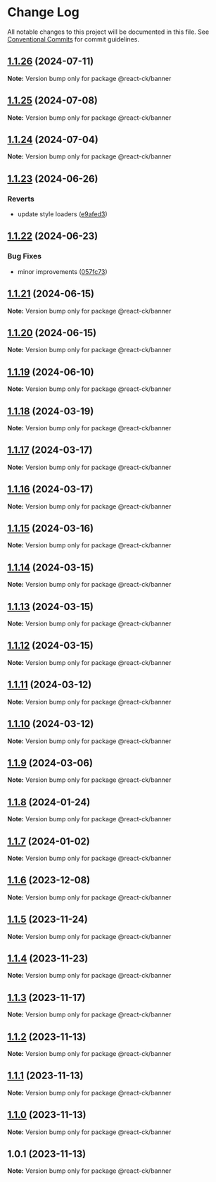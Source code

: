 # Change Log

All notable changes to this project will be documented in this file.
See [Conventional Commits](https://conventionalcommits.org) for commit guidelines.

## [1.1.26](https://github.com/abelflopes/react-ck/compare/@react-ck/banner@1.1.25...@react-ck/banner@1.1.26) (2024-07-11)

**Note:** Version bump only for package @react-ck/banner





## [1.1.25](https://github.com/abelflopes/react-ck/compare/@react-ck/banner@1.1.24...@react-ck/banner@1.1.25) (2024-07-08)

**Note:** Version bump only for package @react-ck/banner





## [1.1.24](https://github.com/abelflopes/react-ck/compare/@react-ck/banner@1.1.23...@react-ck/banner@1.1.24) (2024-07-04)

**Note:** Version bump only for package @react-ck/banner





## [1.1.23](https://github.com/abelflopes/react-ck/compare/@react-ck/banner@1.1.22...@react-ck/banner@1.1.23) (2024-06-26)


### Reverts

* update style loaders ([e9afed3](https://github.com/abelflopes/react-ck/commit/e9afed309e7893e95b4b02cceb7e9636670740b8))



## [1.1.22](https://github.com/abelflopes/react-ck/compare/@react-ck/banner@1.1.21...@react-ck/banner@1.1.22) (2024-06-23)


### Bug Fixes

* minor improvements ([057fc73](https://github.com/abelflopes/react-ck/commit/057fc73a40b858d25f8e3e60cea7d4ec9fe021ed))



## [1.1.21](https://github.com/abelflopes/react-ck/compare/@react-ck/banner@1.1.20...@react-ck/banner@1.1.21) (2024-06-15)

**Note:** Version bump only for package @react-ck/banner





## [1.1.20](https://github.com/abelflopes/react-ck/compare/@react-ck/banner@1.1.19...@react-ck/banner@1.1.20) (2024-06-15)

**Note:** Version bump only for package @react-ck/banner





## [1.1.19](https://github.com/abelflopes/react-ck/compare/@react-ck/banner@1.1.18...@react-ck/banner@1.1.19) (2024-06-10)

**Note:** Version bump only for package @react-ck/banner





## [1.1.18](https://github.com/abelflopes/react-ck/compare/@react-ck/banner@1.1.17...@react-ck/banner@1.1.18) (2024-03-19)

**Note:** Version bump only for package @react-ck/banner





## [1.1.17](https://github.com/abelflopes/react-ck/compare/@react-ck/banner@1.1.16...@react-ck/banner@1.1.17) (2024-03-17)

**Note:** Version bump only for package @react-ck/banner





## [1.1.16](https://github.com/abelflopes/react-ck/compare/@react-ck/banner@1.1.15...@react-ck/banner@1.1.16) (2024-03-17)

**Note:** Version bump only for package @react-ck/banner





## [1.1.15](https://github.com/abelflopes/react-ck/compare/@react-ck/banner@1.1.14...@react-ck/banner@1.1.15) (2024-03-16)

**Note:** Version bump only for package @react-ck/banner





## [1.1.14](https://github.com/abelflopes/react-ck/compare/@react-ck/banner@1.1.13...@react-ck/banner@1.1.14) (2024-03-15)

**Note:** Version bump only for package @react-ck/banner





## [1.1.13](https://github.com/abelflopes/react-ck/compare/@react-ck/banner@1.1.12...@react-ck/banner@1.1.13) (2024-03-15)

**Note:** Version bump only for package @react-ck/banner





## [1.1.12](https://github.com/abelflopes/react-ck/compare/@react-ck/banner@1.1.11...@react-ck/banner@1.1.12) (2024-03-15)

**Note:** Version bump only for package @react-ck/banner





## [1.1.11](https://github.com/abelflopes/react-ck/compare/@react-ck/banner@1.1.10...@react-ck/banner@1.1.11) (2024-03-12)

**Note:** Version bump only for package @react-ck/banner





## [1.1.10](https://github.com/abelflopes/react-ck/compare/@react-ck/banner@1.1.9...@react-ck/banner@1.1.10) (2024-03-12)

**Note:** Version bump only for package @react-ck/banner





## [1.1.9](https://github.com/abelflopes/react-ck/compare/@react-ck/banner@1.1.8...@react-ck/banner@1.1.9) (2024-03-06)

**Note:** Version bump only for package @react-ck/banner





## [1.1.8](https://github.com/abelflopes/react-ck/compare/@react-ck/banner@1.1.7...@react-ck/banner@1.1.8) (2024-01-24)

**Note:** Version bump only for package @react-ck/banner





## [1.1.7](https://github.com/abelflopes/react-ck/compare/@react-ck/banner@1.1.6...@react-ck/banner@1.1.7) (2024-01-02)

**Note:** Version bump only for package @react-ck/banner





## [1.1.6](https://github.com/abelflopes/react-ck/compare/@react-ck/banner@1.1.5...@react-ck/banner@1.1.6) (2023-12-08)

**Note:** Version bump only for package @react-ck/banner





## [1.1.5](https://github.com/abelflopes/react-ck/compare/@react-ck/banner@1.1.4...@react-ck/banner@1.1.5) (2023-11-24)

**Note:** Version bump only for package @react-ck/banner





## [1.1.4](https://github.com/abelflopes/react-ck/compare/@react-ck/banner@1.1.3...@react-ck/banner@1.1.4) (2023-11-23)

**Note:** Version bump only for package @react-ck/banner





## [1.1.3](https://github.com/abelflopes/react-ck/compare/@react-ck/banner@1.1.2...@react-ck/banner@1.1.3) (2023-11-17)

**Note:** Version bump only for package @react-ck/banner





## [1.1.2](https://github.com/abelflopes/react-ck/compare/@react-ck/banner@1.1.1...@react-ck/banner@1.1.2) (2023-11-13)

**Note:** Version bump only for package @react-ck/banner





## [1.1.1](https://github.com/abelflopes/react-ck/compare/@react-ck/banner@1.1.0...@react-ck/banner@1.1.1) (2023-11-13)

**Note:** Version bump only for package @react-ck/banner





## [1.1.0](https://github.com/abelflopes/react-ck/compare/@react-ck/banner@1.0.1...@react-ck/banner@1.1.0) (2023-11-13)

**Note:** Version bump only for package @react-ck/banner





## 1.0.1 (2023-11-13)

**Note:** Version bump only for package @react-ck/banner
